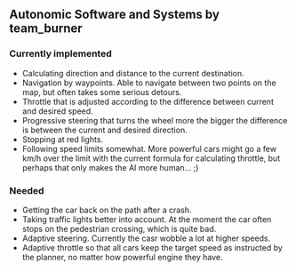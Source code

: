 ## Autonomic Software and Systems by team_burner

### Currently implemented
- Calculating direction and distance to the current destination.
- Navigation by waypoints. Able to navigate between two points on the map, but often takes some serious detours.
- Throttle that is adjusted according to the difference between current and desired speed.
- Progressive steering that turns the wheel more the bigger the difference is between the current and desired direction.
- Stopping at red lights.
- Following speed limits somewhat. More powerful cars might go a few km/h over the limit with the current formula for calculating throttle, but perhaps that only makes the AI more human... ;)

### Needed
- Getting the car back on the path after a crash.
- Taking traffic lights better into account. At the moment the car often stops on the pedestrian crossing, which is quite bad.
- Adaptive steering. Currently the casr wobble a lot at higher speeds.
- Adaptive throttle so that all cars keep the target speed as instructed by the planner, no matter how powerful engine they have.
